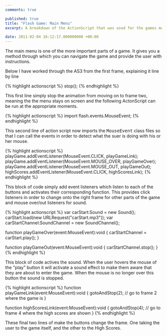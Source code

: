```yaml
---
comments: true

published: true
title: "Flash Game: Main Menu"
excerpt: A breakdown of the ActionScript that was used for the games menu.

date: 2011-02-04 16:12:17.000000000 +00:00
---
```

The main menu is one of the more important parts of a game.  It gives you a method through which you can navigate the game and provide the user with instructions. 

Below I have worked through the AS3 from the first frame, explaining it line by line

{% highlight actionscript %}
stop();
{% endhighlight %}

This first line simply stop the animation from moving on to frame two, meaning the the menu stays on screen and the following ActonScript can be run at the appropriate moments.  

{% highlight actionscript %}
import flash.events.MouseEvent;
{% endhighlight %}

This second line of action script now imports the <tt>MouseEvent</tt> class files so that I can call the events in order to detect what the suer is doing with his or her mouse.  

{% highlight actionscript %}
playGame.addEventListener(MouseEvent.CLICK, playGameLink);
playGame.addEventListener(MouseEvent.MOUSE_OVER, playGameOver);
playGame.addEventListener(MouseEvent.MOUSE_OUT, playGameOut);
highScores.addEventListener(MouseEvent.CLICK, highScoresLink);
{% endhighlight %}

This block of code simply add event listeners which listen to each of the buttons and activates their corresponding function.  This provides click listeners in order to change onto the right frame for other parts of the game and mouse over/out listeners for sound.

{% highlight actionscript %}
var carStart:Sound = new Sound(); 
carStart.load(new URLRequest("carStart.mp3"));
var carStartChannel:SoundChannel = new SoundChannel();

function playGameOver(event:MouseEvent):void
{
	carStartChannel = carStart.play();
}

function playGameOut(event:MouseEvent):void
{
	carStartChannel.stop();
}
{% endhighlight %}

This block of code actives the sound.  When the user hovers the mouse of the "play" button it will activate a sound effect to make them aware that they are about to enter the game.  When the mouse is no longer over this button the sound is stopped.  

{% highlight actionscript %}
function playGameLink(event:MouseEvent):void 
{
	gotoAndStop(2); // go to frame 2 where the game is
}

function highScoresLink(event:MouseEvent):void
{
	gotoAndStop(4);  // go to frame 4 where the high scores are shown
}
{% endhighlight %}

These final two lines of make the buttons change the frame.  One taking the user to the game itself, and the other to the High Scores.  
